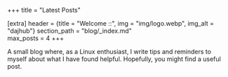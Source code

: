+++
title = "Latest Posts"


[extra]
header = {title = "Welcome ::", img = "img/logo.webp", img_alt = "dajhub"}
section_path = "blog/_index.md"  
max_posts = 4
+++

A small blog where, as a Linux enthusiast, I write tips and reminders to myself about what I have found helpful. Hopefully, you might find a useful post.

